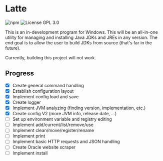 # Latte
<img alt="npm" src="https://img.shields.io/badge/version-0.0.0%20(indev)-lightgrey"> <img alt="License GPL 3.0" src="https://img.shields.io/badge/license-GPL%203.0-blue">

This is an in-development program for Windows. This will be an all-in-one utility for managing and installing Java JDKs and JREs in any version. The end goal is to allow the user to build JDKs from source (that's far in the future).

Currently, building this project will not work.

## Progress
- [x] Create general command handling
- [x] Establish configuration layout
- [x] Implement config load and save
- [x] Create logger
- [x] Implement JVM analyzing (finding version, implementation, etc.)
- [x] Create config V2 (more JVM info, release date, ...)
- [ ] Set up environment variable and registry editing
- [ ] Implement add/current/list/remove/use
- [ ] Implement clean/move/register/rename
- [ ] Implement print
- [ ] Implement basic HTTP requests and JSON handling
- [ ] Create Oracle website scraper
- [ ] Implement install
